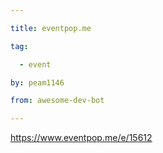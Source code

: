 ```yaml
---

title: eventpop.me 

tag: 

  - event 

by: peam1146 

from: awesome-dev-bot 

---
```




https://www.eventpop.me/e/15612 

